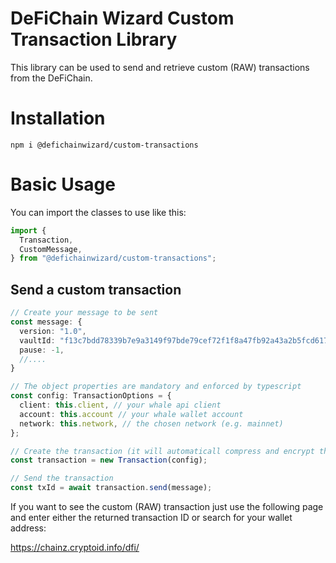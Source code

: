 # DeFiChain Wizard Custom Transaction Library

This library can be used to send and retrieve custom (RAW) transactions from the DeFiChain.

# Installation

```
npm i @defichainwizard/custom-transactions
```

# Basic Usage

You can import the classes to use like this:

```ts
import {
  Transaction,
  CustomMessage,
} from "@defichainwizard/custom-transactions";
```

## Send a custom transaction

```ts
// Create your message to be sent
const message: {
  version: "1.0",
  vaultId: "f13c7bdd78339b7e9a3149f97bde79cef72f1f8a47fb92a43a2b5fcd617dd003",
  pause: -1,
  //....
}

// The object properties are mandatory and enforced by typescript
const config: TransactionOptions = {
  client: this.client, // your whale api client
  account: this.account // your whale wallet account
  network: this.network, // the chosen network (e.g. mainnet)
};

// Create the transaction (it will automaticall compress and encrypt the message)
const transaction = new Transaction(config);

// Send the transaction
const txId = await transaction.send(message);
```

If you want to see the custom (RAW) transaction just use the following page and enter either the returned transaction ID or search for your wallet address:

https://chainz.cryptoid.info/dfi/

